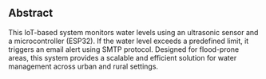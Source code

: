 ## Abstract

This IoT-based system monitors water levels using an ultrasonic sensor and a microcontroller (ESP32). If the water level exceeds a predefined limit, it triggers an email alert using SMTP protocol. Designed for flood-prone areas, this system provides a scalable and efficient solution for water management across urban and rural settings.
